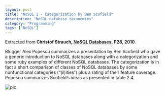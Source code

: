 ```yaml
---
layout: post
title: "NoSQL 1 - Categorization by Ben Scofield"
description: "NoSQL database taxonomies"
category: "Programming"
tags: ["NoSQL"]
---
```


Extracted from **Christof Strauch, [NoSQL Databases](http://www.christof-strauch.de/nosqldbs.pdf), P28, 2010**.

Blogger Alex Popescu summarizes a presentation by Ben Scofield who gave a generic introduction to NoSQL databases along with a categorization and some ruby examples of different NoSQL databases. The categorization is in fact a short comparison of classes of NoSQL databases by some nonfunctional categories (“(il)ities“) plus a rating of their feature coverage. Popescu summarizes Scofield’s ideas as presented in table 2.4.

![pic](https://dl-web.dropbox.com/get/Blog/Selection_007.png?w=AACcj7vS_b0KdE-dKKSjBcu5H-ggp2VMHCY3eHVrriBxeQ)